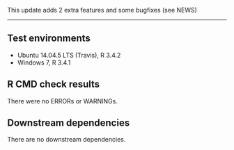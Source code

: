 This update adds 2 extra features and some bugfixes (see NEWS)

---

## Test environments
* Ubuntu 14.04.5 LTS (Travis), R 3.4.2
* Windows 7, R 3.4.1

## R CMD check results

There were no ERRORs or WARNINGs. 

## Downstream dependencies

There are no downstream dependencies.